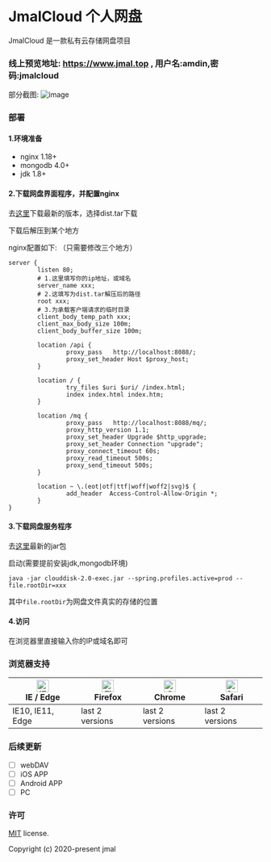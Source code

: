 # JmalCloud 个人网盘
JmalCloud 是一款私有云存储网盘项目

### 线上预览地址: https://www.jmal.top , 用户名:amdin,密码:jmalcloud

部分截图:
![image](https://www.jmal.top/api/file/admin/%E6%88%AA%E5%B1%8F%20133.png.webp)


### 部署

#### 1.环境准备

- nginx 1.18+
- mongodb 4.0+
- jdk 1.8+

#### 2.下载网盘界面程序，并配置nginx

去[这里](https://github.com/jamebal/jmal-cloud-view/releases)下载最新的版本，选择dist.tar下载

下载后解压到某个地方

nginx配置如下: （只需要修改三个地方）

```nginx
server {
        listen 80;
        # 1.这里填写你的ip地址，或域名
        server_name xxx;
        # 2.这填写为dist.tar解压后的路径
        root xxx;
        # 3.为承载客户端请求的临时目录
        client_body_temp_path xxx;	
        client_max_body_size 100m;	
        client_body_buffer_size 100m;

        location /api {
                proxy_pass   http://localhost:8088/;
                proxy_set_header Host $proxy_host;
        }

        location / {
                try_files $uri $uri/ /index.html;
                index index.html index.htm;
        }

        location /mq {
                proxy_pass   http://localhost:8088/mq/;
                proxy_http_version 1.1;
                proxy_set_header Upgrade $http_upgrade;
                proxy_set_header Connection "upgrade";
                proxy_connect_timeout 60s;
                proxy_read_timeout 500s;
                proxy_send_timeout 500s;
        }

        location ~ \.(eot|otf|ttf|woff|woff2|svg)$ {
                add_header  Access-Control-Allow-Origin *;
        }
}
```

#### 3.下载网盘服务程序

去[这里](https://github.com/jamebal/jmal-cloud-server/releases)最新的jar包

启动(需要提前安装jdk,mongodb环境)

`java -jar clouddisk-2.0-exec.jar --spring.profiles.active=prod --file.rootDir=xxx`

 其中`file.rootDir`为网盘文件真实的存储的位置

#### 4.访问
在浏览器里直接输入你的IP或域名即可



### 浏览器支持

| [<img src="https://raw.githubusercontent.com/alrra/browser-logos/master/src/edge/edge_48x48.png" alt="IE / Edge" width="24px" height="24px" />](http://godban.github.io/browsers-support-badges/)</br>IE / Edge | [<img src="https://raw.githubusercontent.com/alrra/browser-logos/master/src/firefox/firefox_48x48.png" alt="Firefox" width="24px" height="24px" />](http://godban.github.io/browsers-support-badges/)</br>Firefox | [<img src="https://raw.githubusercontent.com/alrra/browser-logos/master/src/chrome/chrome_48x48.png" alt="Chrome" width="24px" height="24px" />](http://godban.github.io/browsers-support-badges/)</br>Chrome | [<img src="https://raw.githubusercontent.com/alrra/browser-logos/master/src/safari/safari_48x48.png" alt="Safari" width="24px" height="24px" />](http://godban.github.io/browsers-support-badges/)</br>Safari |
| --------- | --------- | --------- | --------- |
| IE10, IE11, Edge| last 2 versions| last 2 versions| last 2 versions

### 后续更新

- [ ] webDAV
- [ ] iOS APP
- [ ] Android APP
- [ ] PC

### 许可

[MIT](https://github.com/jamebal/jmal-cloud-view/blob/master/LICENSE) license.

Copyright (c) 2020-present jmal

